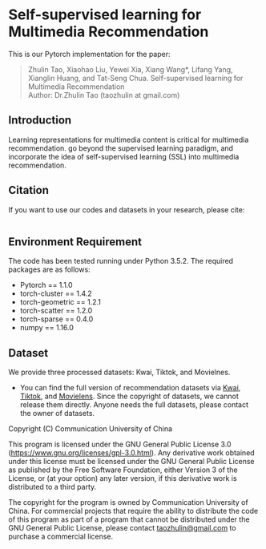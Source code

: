 # Self-supervised  learning for Multimedia Recommendation
This is our Pytorch implementation for the paper:  
> Zhulin Tao, Xiaohao Liu, Yewei Xia, Xiang Wang*, Lifang Yang, Xianglin Huang, and Tat-Seng Chua. Self-supervised  learning for Multimedia Recommendation  
Author: Dr.Zhulin Tao (taozhulin at gmail.com)

## Introduction
Learning representations for multimedia content is critical for multimedia recommendation. go beyond the supervised learning paradigm, and incorporate the idea of self-supervised learning (SSL) into multimedia recommendation.

## Citation
If you want to use our codes and datasets in your research, please cite:

``` 
``` 

## Environment Requirement
The code has been tested running under Python 3.5.2. The required packages are as follows:
- Pytorch == 1.1.0
- torch-cluster == 1.4.2
- torch-geometric == 1.2.1
- torch-scatter == 1.2.0
- torch-sparse == 0.4.0
- numpy == 1.16.0

## Dataset
We provide three processed datasets: Kwai, Tiktok, and Movielnes.  
- You can find the full version of recommendation datasets via [Kwai](https://www.kuaishou.com/activity/uimc), [Tiktok](http://ai-lab-challenge.bytedance.com/tce/vc/), and [Movielens](https://grouplens.org/datasets/movielens/).
Since the copyright of datasets, we cannot release them directly. 
Anyone needs the full datasets, please contact the owner of datasets. 



Copyright (C) <year>  Communication University of China

This program is licensed under the GNU General Public License 3.0 (https://www.gnu.org/licenses/gpl-3.0.html). Any derivative work obtained under this license must be licensed under the GNU General Public License as published by the Free Software Foundation, either Version 3 of the License, or (at your option) any later version, if this derivative work is distributed to a third party.

The copyright for the program is owned by Communication University of China. For commercial projects that require the ability to distribute the code of this program as part of a program that cannot be distributed under the GNU General Public License, please contact <taozhulin@gmail.com> to purchase a commercial license.

